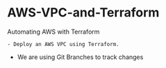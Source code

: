 # AWS-VPC-and-Terraform

Automating AWS with Terraform
    
    - Deploy an AWS VPC using Terraform.

* We are using Git Branches to track changes